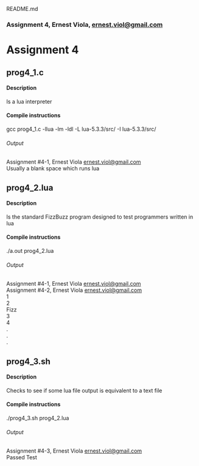 README.md
### Assignment 4, Ernest Viola, ernest.viol@gmail.com

# Assignment 4

## prog4_1.c
#### Description 
Is a lua interpreter
#### Compile instructions
gcc prog4_1.c -llua -lm -ldl -L lua-5.3.3/src/ -I lua-5.3.3/src/
###### Output
Assignment #4-1, Ernest Viola ernest.viol@gmail.com  
Usually a blank space which runs lua

## prog4_2.lua
#### Description
Is the standard FizzBuzz program designed to test programmers written in lua
#### Compile instructions
./a.out prog4_2.lua
###### Output
Assignment #4-1, Ernest Viola ernest.viol@gmail.com  
Assignment #4-2, Ernest Viola ernest.viol@gmail.com  
1  
2  
Fizz  
3  
4  
.  
.  
.   

## prog4_3.sh
#### Description
Checks to see if some lua file output is equivalent to a text file
#### Compile instructions
./prog4_3.sh prog4_2.lua
###### Output
Assignment #4-3, Ernest Viola ernest.viol@gmail.com  
Passed Test  
